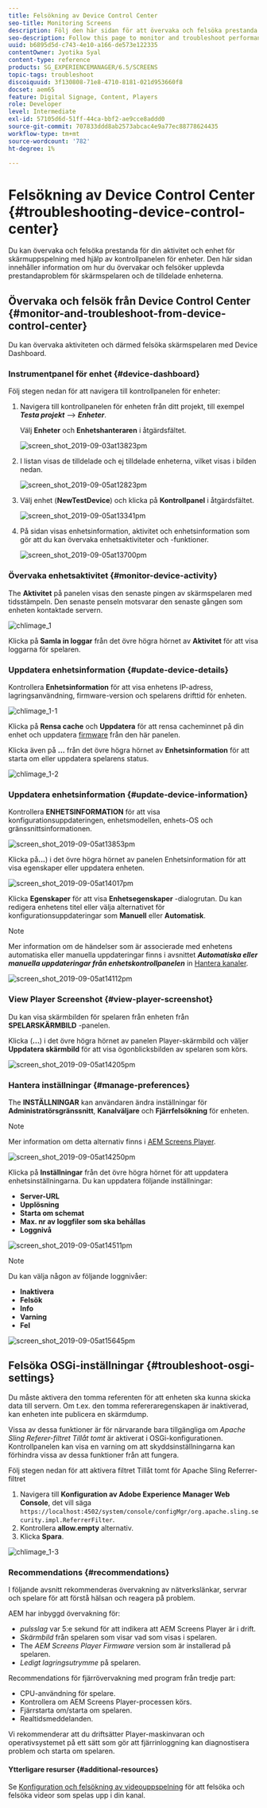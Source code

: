 ```yaml
---
title: Felsökning av Device Control Center
seo-title: Monitoring Screens
description: Följ den här sidan för att övervaka och felsöka prestanda för din aktivitet och enhet för skärmuppspelning med hjälp av enhetskonsolen.
seo-description: Follow this page to monitor and troubleshoot performance for your Screens player activity and device usingtheDevice dashboard.
uuid: b6895d5d-c743-4e10-a166-de573e122335
contentOwner: Jyotika Syal
content-type: reference
products: SG_EXPERIENCEMANAGER/6.5/SCREENS
topic-tags: troubleshoot
discoiquuid: 3f130808-71e8-4710-8181-021d953660f8
docset: aem65
feature: Digital Signage, Content, Players
role: Developer
level: Intermediate
exl-id: 57105d6d-51ff-44ca-bbf2-ae9cce8addd0
source-git-commit: 707833ddd8ab2573abcac4e9a77ec88778624435
workflow-type: tm+mt
source-wordcount: '782'
ht-degree: 1%

---
```


# Felsökning av Device Control Center {#troubleshooting-device-control-center}

Du kan övervaka och felsöka prestanda för din aktivitet och enhet för skärmuppspelning med hjälp av kontrollpanelen för enheter. Den här sidan innehåller information om hur du övervakar och felsöker upplevda prestandaproblem för skärmspelaren och de tilldelade enheterna.

## Övervaka och felsök från Device Control Center {#monitor-and-troubleshoot-from-device-control-center}

Du kan övervaka aktiviteten och därmed felsöka skärmspelaren med Device Dashboard.

### Instrumentpanel för enhet {#device-dashboard}

Följ stegen nedan för att navigera till kontrollpanelen för enheter:

1. Navigera till kontrollpanelen för enheten från ditt projekt, till exempel ***Testa projekt*** —> ***Enheter***.

   Välj **Enheter** och **Enhetshanteraren** i åtgärdsfältet.

   ![screen_shot_2019-09-03at13823pm](assets/screen_shot_2019-09-03at13823pm.png)

1. I listan visas de tilldelade och ej tilldelade enheterna, vilket visas i bilden nedan.

   ![screen_shot_2019-09-05at12823pm](assets/screen_shot_2019-09-05at12823pm.png)

1. Välj enhet (**NewTestDevice**) och klicka på **Kontrollpanel** i åtgärdsfältet.

   ![screen_shot_2019-09-05at13341pm](assets/screen_shot_2019-09-05at13341pm.png)

1. På sidan visas enhetsinformation, aktivitet och enhetsinformation som gör att du kan övervaka enhetsaktiviteter och -funktioner.

   ![screen_shot_2019-09-05at13700pm](assets/screen_shot_2019-09-05at13700pm.png)

### Övervaka enhetsaktivitet {#monitor-device-activity}

The **Aktivitet** på panelen visas den senaste pingen av skärmspelaren med tidsstämpeln. Den senaste penseln motsvarar den senaste gången som enheten kontaktade servern.

![chlimage_1](assets/chlimage_1.png)

Klicka på **Samla in loggar** från det övre högra hörnet av **Aktivitet** för att visa loggarna för spelaren.

### Uppdatera enhetsinformation {#update-device-details}

Kontrollera **Enhetsinformation** för att visa enhetens IP-adress, lagringsanvändning, firmware-version och spelarens drifttid för enheten.

![chlimage_1-1](assets/chlimage_1-1.png)

Klicka på **Rensa cache** och **Uppdatera** för att rensa cacheminnet på din enhet och uppdatera [firmware](screens-glossary.md) från den här panelen.

Klicka även på **...** från det övre högra hörnet av **Enhetsinformation** för att starta om eller uppdatera spelarens status.

![chlimage_1-2](assets/chlimage_1-2.png)

### Uppdatera enhetsinformation {#update-device-information}

Kontrollera **ENHETSINFORMATION** för att visa konfigurationsuppdateringen, enhetsmodellen, enhets-OS och gränssnittsinformationen.

![screen_shot_2019-09-05at13853pm](assets/screen_shot_2019-09-05at13853pm.png)

Klicka på&#x200B;**...**) i det övre högra hörnet av panelen Enhetsinformation för att visa egenskaper eller uppdatera enheten.

![screen_shot_2019-09-05at14017pm](assets/screen_shot_2019-09-05at14017pm.png)

Klicka **Egenskaper** för att visa **Enhetsegenskaper** -dialogrutan. Du kan redigera enhetens titel eller välja alternativet för konfigurationsuppdateringar som **Manuell** eller **Automatisk**.

>[!NOTE]
>
>Mer information om de händelser som är associerade med enhetens automatiska eller manuella uppdateringar finns i avsnittet ***Automatiska eller manuella uppdateringar från enhetskontrollpanelen*** in [Hantera kanaler](managing-channels.md).

![screen_shot_2019-09-05at14112pm](assets/screen_shot_2019-09-05at14112pm.png)

### View Player Screenshot {#view-player-screenshot}

Du kan visa skärmbilden för spelaren från enheten från **SPELARSKÄRMBILD** -panelen.

Klicka (**...**) i det övre högra hörnet av panelen Player-skärmbild och väljer **Uppdatera skärmbild** för att visa ögonblicksbilden av spelaren som körs.

![screen_shot_2019-09-05at14205pm](assets/screen_shot_2019-09-05at14205pm.png)

### Hantera inställningar {#manage-preferences}

The **INSTÄLLNINGAR** kan användaren ändra inställningar för **Administratörsgränssnitt**, **Kanalväljare** och **Fjärrfelsökning** för enheten.

>[!NOTE]
>Mer information om detta alternativ finns i [AEM Screens Player](working-with-screens-player.md).

![screen_shot_2019-09-05at14250pm](assets/screen_shot_2019-09-05at14250pm.png)

Klicka på **Inställningar** från det övre högra hörnet för att uppdatera enhetsinställningarna. Du kan uppdatera följande inställningar:

* **Server-URL**
* **Upplösning**
* **Starta om schemat**
* **Max. nr av loggfiler som ska behållas**
* **Loggnivå**

![screen_shot_2019-09-05at14511pm](assets/screen_shot_2019-09-05at14511pm.png)

>[!NOTE]
>Du kan välja någon av följande loggnivåer:
>* **Inaktivera**
>* **Felsök**
>* **Info**
>* **Varning**
>* **Fel**


![screen_shot_2019-09-05at15645pm](assets/screen_shot_2019-09-05at15645pm.png)

## Felsöka OSGi-inställningar {#troubleshoot-osgi-settings}

Du måste aktivera den tomma referenten för att enheten ska kunna skicka data till servern. Om t.ex. den tomma refereraregenskapen är inaktiverad, kan enheten inte publicera en skärmdump.

Vissa av dessa funktioner är för närvarande bara tillgängliga om *Apache Sling Referer-filtret Tillåt tomt* är aktiverat i OSGi-konfigurationen. Kontrollpanelen kan visa en varning om att skyddsinställningarna kan förhindra vissa av dessa funktioner från att fungera.

Följ stegen nedan för att aktivera filtret Tillåt tomt för Apache Sling Referrer-filtret

1. Navigera till **Konfiguration av Adobe Experience Manager Web Console**, det vill säga `https://localhost:4502/system/console/configMgr/org.apache.sling.security.impl.ReferrerFilter`.
1. Kontrollera **allow.empty** alternativ.
1. Klicka **Spara**.

![chlimage_1-3](assets/chlimage_1-3.png)

### Recommendations {#recommendations}

I följande avsnitt rekommenderas övervakning av nätverkslänkar, servrar och spelare för att förstå hälsan och reagera på problem.

AEM har inbyggd övervakning för:

* *pulsslag* var 5:e sekund för att indikera att AEM Screens Player är i drift.
* *Skärmbild* från spelaren som visar vad som visas i spelaren.
* The *AEM Screens Player Firmware* version som är installerad på spelaren.
* *Ledigt lagringsutrymme* på spelaren.

Recommendations för fjärrövervakning med program från tredje part:

* CPU-användning för spelare.
* Kontrollera om AEM Screens Player-processen körs.
* Fjärrstarta om/starta om spelaren.
* Realtidsmeddelanden.

Vi rekommenderar att du driftsätter Player-maskinvaran och operativsystemet på ett sätt som gör att fjärrinloggning kan diagnostisera problem och starta om spelaren.

#### Ytterligare resurser {#additional-resources}

Se [Konfiguration och felsökning av videouppspelning](troubleshoot-videos.md) för att felsöka och felsöka videor som spelas upp i din kanal.
